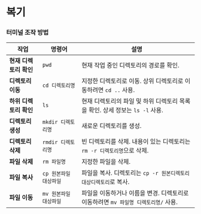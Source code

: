 # 복기

### 터미널 조작 방법

| **작업**                | **명령어**                                | **설명**                                  |
|-----------------------|-----------------------------------------|------------------------------------------|
| **현재 디렉토리 확인** | `pwd`                                   | 현재 작업 중인 디렉토리의 경로를 확인.      |
| **디렉토리 이동**      | `cd 디렉토리명`                          | 지정한 디렉토리로 이동. 상위 디렉토리로 이동하려면 `cd ..` 사용. |
| **하위 디렉토리 확인** | `ls`                                    | 현재 디렉토리의 파일 및 하위 디렉토리 목록을 확인. 상세 정보는 `ls -l` 사용. |
| **디렉토리 생성**      | `mkdir 디렉토리명`                       | 새로운 디렉토리를 생성.                   |
| **디렉토리 삭제**      | `rmdir 디렉토리명`                       | 빈 디렉토리를 삭제. 내용이 있는 디렉토리는 `rm -r 디렉토리명`으로 삭제. |
| **파일 삭제**         | `rm 파일명`                             | 지정한 파일을 삭제.                      |
| **파일 복사**         | `cp 원본파일 대상파일`                  | 파일을 복사. 디렉토리는 `cp -r 원본디렉토리 대상디렉토리`로 복사. |
| **파일 이동**         | `mv 원본파일 대상파일`                  | 파일을 이동하거나 이름을 변경. 디렉토리로 이동하려면 `mv 파일명 디렉토리명/` 사용. |
